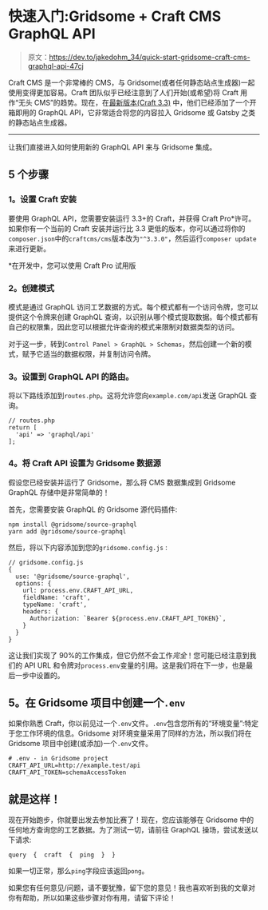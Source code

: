 # 快速入门:Gridsome + Craft CMS GraphQL API

> 原文：<https://dev.to/jakedohm_34/quick-start-gridsome-craft-cms-graphql-api-47cj>

Craft CMS 是一个非常棒的 CMS，与 Gridsome(或者任何静态站点生成器)一起使用变得更加容易。Craft 团队似乎已经注意到了人们开始(或希望)将 Craft 用作“无头 CMS”的趋势。现在，在[最新版本(Craft 3.3)](https://craftcms.com/blog/craft-33) 中，他们已经添加了一个开箱即用的 GraphQL API，它非常适合将您的内容拉入 Gridsome 或 Gatsby 之类的静态站点生成器。

* * *

让我们直接进入如何使用新的 GraphQL API 来与 Gridsome 集成。

## 5 个步骤

### 1。设置 Craft 安装

要使用 GraphQL API，您需要安装运行 3.3+的 Craft，并获得 Craft Pro*许可。如果你有一个当前的 Craft 安装并运行比 3.3 更低的版本，你可以通过将你的`composer.json`中的`craftcms/cms`版本改为`"^3.3.0"`，然后运行`composer update`来进行更新。

*在开发中，您可以使用 Craft Pro 试用版

### 2。创建模式

模式是通过 GraphQL 访问工艺数据的方式。每个模式都有一个访问令牌，您可以提供这个令牌来创建 GraphQL 查询，以识别从哪个模式提取数据。每个模式都有自己的权限集，因此您可以根据允许查询的模式来限制对数据类型的访问。

对于这一步，转到`Control Panel > GraphQL > Schemas`，然后创建一个新的模式，赋予它适当的数据权限，并复制访问令牌。

### 3。设置到 GraphQL API 的路由。

将以下路线添加到`routes.php`。这将允许您向`example.com/api`发送 GraphQL 查询。

```
// routes.php
return [
  'api' => 'graphql/api'
]; 
```

### 4。将 Craft API 设置为 Gridsome 数据源

假设您已经安装并运行了 Gridsome，那么将 CMS 数据集成到 Gridsome GraphQL 存储中是非常简单的！

首先，您需要安装 GraphQL 的 Gridsome 源代码插件:

```
npm install @gridsome/source-graphql
yarn add @gridsome/source-graphql 
```

然后，将以下内容添加到您的`gridsome.config.js` :

```
// gridsome.config.js
{
  use: '@gridsome/source-graphql',
  options: {
    url: process.env.CRAFT_API_URL,
    fieldName: 'craft',
    typeName: 'craft',
    headers: {
      Authorization: `Bearer ${process.env.CRAFT_API_TOKEN}`,
    }
  }
} 
```

这让我们实现了 90%的工作集成，但它仍然不会工作*完全*！您可能已经注意到我们的 API URL 和令牌对`process.env`变量的引用。这是我们将在下一步，也是最后一步中设置的。

## 5。在 Gridsome 项目中创建一个`.env`

如果你熟悉 Craft，你以前见过一个`.env`文件。`.env`包含您所有的“环境变量”:特定于您工作环境的信息。Gridsome 对环境变量采用了同样的方法，所以我们将在 Gridsome 项目中创建(或添加)一个`.env`文件。

```
# .env - in Gridsome project
CRAFT_API_URL=http://example.test/api
CRAFT_API_TOKEN=schemaAccessToken 
```

## 就是这样！

现在开始跑步，你就要出发去参加比赛了！现在，您应该能够在 Gridsome 中的任何地方查询您的工艺数据。为了测试一切，请前往 GraphQL 操场，尝试发送以下请求:

```
query  {  craft  {  ping  }  } 
```

如果一切正常，那么`ping`字段应该返回`pong`。

如果您有任何意见/问题，请不要犹豫，留下您的意见！我也喜欢听到我的文章对你有帮助，所以如果这些步骤对你有用，请留下评论！